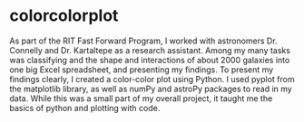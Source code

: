 # colorcolorplot

As part of the RIT Fast Forward Program, I worked with astronomers Dr. Connelly and Dr. Kartaltepe as a research assistant. Among my many tasks was classifying and the shape and interactions of about 2000 galaxies into one big Excel spreadsheet, and presenting my findings. To present my findings clearly, I created a color-color plot using Python. I used pyplot from the matplotlib library, as well as numPy and astroPy packages to read in my data. While this was a small part of my overall project, it taught me the basics of python and plotting with code.
